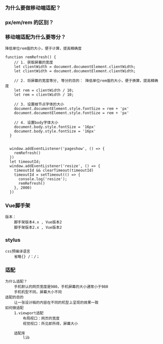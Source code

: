 ### 为什么要做移动端适配？

### px/em/rem 的区别？

### 移动端适配为什么要等分？
    降低单位rem值的大小，便于计算，提高精确度

    function remRefresh() {
        // 1. 获取屏幕的宽度
        let clientWidth = document.documentElement.clientWidth;
        let clientWidth = document.documentElement.clientWidth;

        // 2. 将屏幕的宽度等分, 等分的目的： 降低单位rem值的大小，便于换算，提高精确度
        let rem = clientWidth / 10;
        let rem = clientWidth / 10;

        // 3. 设置根节点字体的大小
        document.documentElement.style.fontSize = rem + 'px'
        document.documentElement.style.fontSize = rem + 'px'

        // 4. 设置body字体大小
        document.body.style.fontSize = '16px'
        document.body.style.fontSize = '16px'
      }


      window.addEventListener('pageshow', () => {
        remRefresh()
      })
      let timeoutId;
      window.addEventListener('resize', () => {
        timeoutId && clearTimeout(timeoutId)
        timeoutId = setTimeout(() => {
          console.log('resize');
          remRefresh()
        }, 2000)
      })

### Vue脚手架
    版本：
        脚手架版本4.x , Vue版本2
        脚手架版本2.x , Vue版本2

### stylus
    css预编译语言
        省略{} /：/；


### 适配
    为什么适配？
        手机默认的网页宽度是980，手机屏幕的大小通常小于980
        手机机型不同，屏幕大小不同
    适配的目的
        让一张设计稿的内容在不同的机型上呈现的效果一致
    如何做适配
        1.viewport适配
            布局视口：网页的宽度
            视觉视口：所见即所得，屏幕大小

        适配库
            lib

